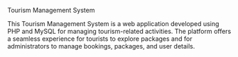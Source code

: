 Tourism Management System

This Tourism Management System is a web application developed using PHP and MySQL for managing tourism-related activities. The platform offers a seamless experience for tourists to explore packages and for administrators to manage bookings, packages, and user details.

